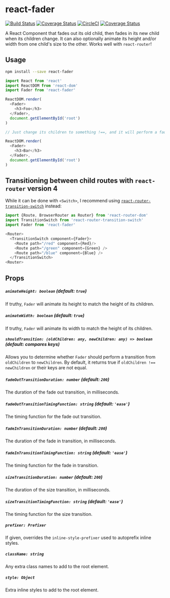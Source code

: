 # react-fader

[![Build Status](https://travis-ci.org/jcoreio/react-fader.svg?branch=master)](https://travis-ci.org/jcoreio/react-fader)
[![Coverage Status](https://codecov.io/gh/jcoreio/react-fader/branch/master/graph/badge.svg)](https://codecov.io/gh/jcoreio/react-fader)
[![CircleCI](https://circleci.com/gh/jcoreio/react-fader.svg?style=svg)](https://circleci.com/gh/jcoreio/react-fader)
[![Coverage Status](https://codecov.io/gh/jcoreio/react-fader/branch/master/graph/badge.svg)](https://codecov.io/gh/jcoreio/react-fader)

A React Component that fades out its old child, then fades in its new child when its children change.
It can also optionally animate its height and/or width from one child's size to the other.
Works well with `react-router`!

## Usage

```sh
npm install --save react-fader
```

```js
import React from 'react'
import ReactDOM from 'react-dom'
import Fader from 'react-fader'

ReactDOM.render(
  <Fader>
    <h3>Foo</h3>
  </Fader>,
  document.getElementById('root')
)

// Just change its children to something !==, and it will perform a fade transition.

ReactDOM.render(
  <Fader>
    <h3>Bar</h3>
  </Fader>,
  document.getElementById('root')
)
```

## Transitioning between child routes with `react-router` version 4

While it can be done with `<Switch>`, I recommend using
[`react-router-transition-switch`](https://github.com/jcoreio/react-router-transition-switch) instead:

```js
import {Route, BrowserRouter as Router} from 'react-router-dom'
import TransitionSwitch from 'react-router-transition-switch'
import Fader from 'react-fader'

<Router>
  <TransitionSwitch component={Fader}>
    <Route path="/red" component={Red}/>
    <Route path="/green" component={Green} />
    <Route path="/blue" component={Blue} />
  </TransitionSwitch>
<Router>
```

## Props

##### `animateHeight: boolean` (default: `true`)

If truthy, `Fader` will animate its height to match the height of its children.

##### `animateWidth: boolean` (default: `true`)

If truthy, `Fader` will animate its width to match the height of its children.

##### `shouldTransition: (oldChildren: any, newChildren: any) => boolean` (default: compares keys)

Allows you to determine whether `Fader` should perform a transition from `oldChildren` to `newChildren`. By default,
it returns true if `oldChildren !== newChildren` or their keys are not equal.

##### `fadeOutTransitionDuration: number` (default: `200`)

The duration of the fade out transition, in milliseconds.

##### `fadeOutTransitionTimingFunction: string` (default: `'ease'`)

The timing function for the fade out transition.

##### `fadeInTransitionDuration: number` (default: `200`)

The duration of the fade in transition, in milliseconds.

##### `fadeInTransitionTimingFunction: string` (default: `'ease'`)

The timing function for the fade in transition.

##### `sizeTransitionDuration: number` (default: `200`)

The duration of the size transition, in milliseconds.

##### `sizeTransitionTimingFunction: string` (default: `'ease'`)

The timing function for the size transition.

##### `prefixer: Prefixer`

If given, overrides the `inline-style-prefixer` used to autoprefix inline styles.

##### `className: string`

Any extra class names to add to the root element.

##### `style: Object`

Extra inline styles to add to the root element.
